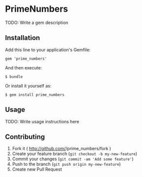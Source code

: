 # PrimeNumbers

TODO: Write a gem description

## Installation

Add this line to your application's Gemfile:

    gem 'prime_numbers'

And then execute:

    $ bundle

Or install it yourself as:

    $ gem install prime_numbers

## Usage

TODO: Write usage instructions here

## Contributing

1. Fork it ( http://github.com/<my-github-username>/prime_numbers/fork )
2. Create your feature branch (`git checkout -b my-new-feature`)
3. Commit your changes (`git commit -am 'Add some feature'`)
4. Push to the branch (`git push origin my-new-feature`)
5. Create new Pull Request
